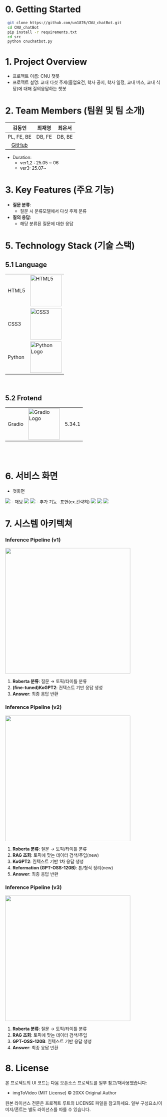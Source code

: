 
<br/>
<br/>

# 0. Getting Started
```bash
 git clone https://github.com/un1876/CNU_chatBot.git
 cd CNU_chatBot
 pip install -r requirements.txt
 cd src
 python cnuchatbot.py

```

[//]: # ([서비스 링크]&#40;https://club-project-one.vercel.app/&#41;)


# 1. Project Overview
- 프로젝트 이름: CNU 챗봇
- 프로젝트 설명: 교내 다섯 주제(졸업요건, 학사 공지, 학사 일정, 교내 버스, 교내 식당)에 대해 질의응답하는 챗봇 


# 2. Team Members (팀원 및 팀 소개)
|                 김동언                 |  최재영   |  최은서   |  
|:-----------------------------------:|:------:|:------:|
|             PL, FE, BE              | DB, FE | DB, BE |
| [GitHub](https://github.com/un1876) |        |        |

- Duration: 
  - ver1,2 : 25.05 ~ 06
  - ver3: 25.07~ 
# 3. Key Features (주요 기능)

- **질문 분류**:
  - 질문 시 분류모델에서 다섯 주제 분류
- **질의 응답**:
  - 해당 분류된 질문에 대한 응답
  

# 5. Technology Stack (기술 스택)
## 5.1 Language
|            |                                                                                                                          |
|------------|--------------------------------------------------------------------------------------------------------------------------|
| HTML5      | <img src="https://github.com/user-attachments/assets/2e122e74-a28b-4ce7-aff6-382959216d31" alt="HTML5" width="100">      | 
| CSS3       | <img src="https://github.com/user-attachments/assets/c531b03d-55a3-40bf-9195-9ff8c4688f13" alt="CSS3" width="100">       |
| Python     | <img src="public/python.png" alt="Python Logo" width="100"/>                                                             |
<br/>

## 5.2 Frotend
|        |                                                              |  |
|--------|--------------------------------------------------------------|----------------|
| Gradio | <img src="public/gradio.svg" alt="Gradio Logo" width="100"/> |  5.34.1   |




<br/>

[//]: # ()
[//]: # (## 5.3 Backend)

[//]: # (|  |  |  |)

[//]: # (|-----------------|-----------------|-----------------|)

[//]: # (| Firebase    |  <img src="https://github.com/user-attachments/assets/1694e458-9bb0-4a0b-8fe6-8efc6e675fa1" alt="Firebase" width="100">    | 10.12.5    |)

<br/>

[//]: # (## 5.4 Cooperation)

[//]: # (|  |  |)

[//]: # (|-----------------|-----------------|)

[//]: # (| Git    |  <img src="https://github.com/user-attachments/assets/483abc38-ed4d-487c-b43a-3963b33430e6" alt="git" width="100">    |)

[//]: # (| Notion    |  <img src="https://github.com/user-attachments/assets/34141eb9-deca-416a-a83f-ff9543cc2f9a" alt="Notion" width="100">    |)

[//]: # ()
[//]: # (<br/>)

[//]: # (# 6. Project Structure &#40;프로젝트 구조&#41;)

[//]: # (```plaintext)

[//]: # (project/)

[//]: # (├── public/)

[//]: # (│   ├── index.html           # HTML 템플릿 파일)

[//]: # (│   └── favicon.ico          # 아이콘 파일)

[//]: # (├── src/)

[//]: # (│   ├── assets/              # 이미지, 폰트 등 정적 파일)

[//]: # (│   ├── components/          # 재사용 가능한 UI 컴포넌트)

[//]: # (│   ├── hooks/               # 커스텀 훅 모음)

[//]: # (│   ├── pages/               # 각 페이지별 컴포넌트)

[//]: # (│   ├── App.js               # 메인 애플리케이션 컴포넌트)

[//]: # (│   ├── index.js             # 엔트리 포인트 파일)

[//]: # (│   ├── index.css            # 전역 css 파일)

[//]: # (│   ├── firebaseConfig.js    # firebase 인스턴스 초기화 파일)

[//]: # (│   package-lock.json    # 정확한 종속성 버전이 기록된 파일로, 일관된 빌드를 보장)

[//]: # (│   package.json         # 프로젝트 종속성 및 스크립트 정의)

[//]: # (├── .gitignore               # Git 무시 파일 목록)

[//]: # (└── README.md                # 프로젝트 개요 및 사용법)

[//]: # (```)

[//]: # ()
[//]: # (<br/>)

[//]: # (<br/>)

# 6. 서비스 화면
  - 첫화면
<img src="public/1.png"/>
  - 채팅
  <img src="public/3.png"/>
  <img src="public/4.png"/>
  - 추가 기능 -표현(ex.간략히)
  <img src="public/2.png"/>
  <img src="public/2_1.png"/>
  <img src="public/5.png"/>

# 7. 시스템 아키텍쳐


### Inference Pipeline (v1)
<img src="public/ver-1.jpg" width="400">

1. **Roberta 분류**: 질문 → 토픽/타이틀 분류
2. **(fine-tuned)KoGPT2**: 컨텍스트 기반 응답 생성
3. **Answer**: 최종 응답 반환

### Inference Pipeline (v2)
<img src="public/ver-2.jpg" width="400">

1. **Roberta 분류**: 질문 → 토픽/타이틀 분류
2. **RAG 조회**: 토픽에 맞는 데이터 검색/주입(new)
3. **KoGPT2**: 컨텍스트 기반 1차 응답 생성
4. **Reformation (GPT-OSS-120B)**: 톤/형식 정리(new)
5. **Answer**: 최종 응답 반환

### Inference Pipeline (v3)
<img src="public/ver-3.jpg" width="400">

1. **Roberta 분류**: 질문 → 토픽/타이틀 분류
2. **RAG 조회**: 토픽에 맞는 데이터 검색/주입
3. **GPT-OSS-120B**: 컨텍스트 기반 응답 생성
4. **Answer**: 최종 응답 반환

# 8. License
본 프로젝트의 UI 코드는 다음 오픈소스 프로젝트를 일부 참고/재사용했습니다:
- imgToVideo (MIT License) © 20XX Original Author

원본 라이선스 전문은 프로젝트 루트의 LICENSE 파일을 참고하세요.
일부 구성요소/이미지/폰트는 별도 라이선스를 따를 수 있습니다.













